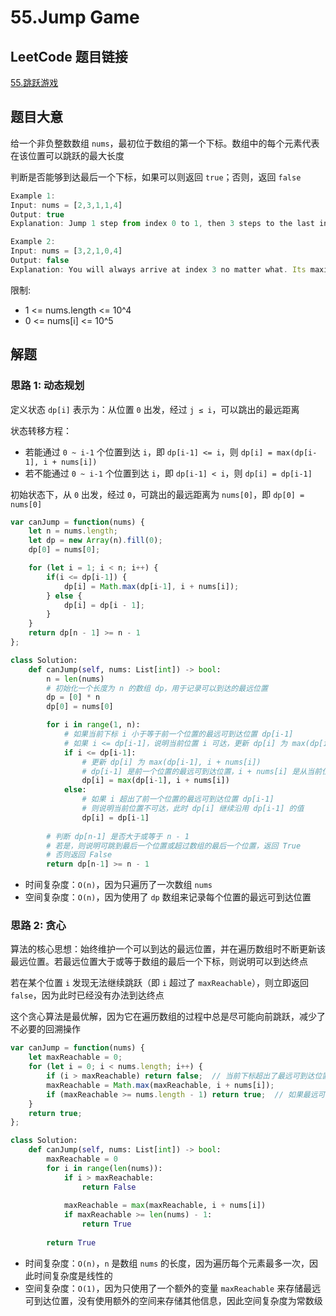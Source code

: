 # 55.Jump Game

## LeetCode 题目链接

[55.跳跃游戏](https://leetcode.cn/problems/jump-game/)

## 题目大意

给一个非负整数数组 `nums`，最初位于数组的第一个下标。数组中的每个元素代表在该位置可以跳跃的最大长度

判断是否能够到达最后一个下标，如果可以则返回 `true`；否则，返回 `false`

```js
Example 1:
Input: nums = [2,3,1,1,4]
Output: true
Explanation: Jump 1 step from index 0 to 1, then 3 steps to the last index.

Example 2:
Input: nums = [3,2,1,0,4]
Output: false
Explanation: You will always arrive at index 3 no matter what. Its maximum jump length is 0, which makes it impossible to reach the last index.
```

限制:
- 1 <= nums.length <= 10^4
- 0 <= nums[i] <= 10^5

## 解题

### 思路 1: 动态规划

定义状态 `dp[i]` 表示为：从位置 `0` 出发，经过 `j ≤ i`，可以跳出的最远距离

状态转移方程：
- 若能通过 `0 ~ i-1` 个位置到达 `i`，即 `dp[i-1] <= i`，则 `dp[i] = max(dp[i-1], i + nums[i])`
- 若不能通过 `0 ~ i-1` 个位置到达 `i`，即 `dp[i-1] < i`，则 `dp[i] = dp[i-1]`

初始状态下，从 `0` 出发，经过 `0`，可跳出的最远距离为 `nums[0]`，即 `dp[0] = nums[0]`

```js
var canJump = function(nums) {
    let n = nums.length;
    let dp = new Array(n).fill(0);
    dp[0] = nums[0];

    for (let i = 1; i < n; i++) {
        if(i <= dp[i-1]) {
            dp[i] = Math.max(dp[i-1], i + nums[i]);
        } else {
            dp[i] = dp[i - 1];
        }
    }
    return dp[n - 1] >= n - 1
};
```
```python
class Solution:
    def canJump(self, nums: List[int]) -> bool:
        n = len(nums)
        # 初始化一个长度为 n 的数组 dp，用于记录可以到达的最远位置
        dp = [0] * n
        dp[0] = nums[0]

        for i in range(1, n):
            # 如果当前下标 i 小于等于前一个位置的最远可到达位置 dp[i-1]
            # 如果 i <= dp[i-1]，说明当前位置 i 可达，更新 dp[i] 为 max(dp[i-1], i + nums[i])
            if i <= dp[i-1]:
                # 更新 dp[i] 为 max(dp[i-1], i + nums[i])
                # dp[i-1] 是前一个位置的最远可到达位置，i + nums[i] 是从当前位置 i 能跳到的最远位置
                dp[i] = max(dp[i-1], i + nums[i])
            else:
                # 如果 i 超出了前一个位置的最远可到达位置 dp[i-1]
                # 则说明当前位置不可达，此时 dp[i] 继续沿用 dp[i-1] 的值
                dp[i] = dp[i-1]
        
        # 判断 dp[n-1] 是否大于或等于 n - 1
        # 若是，则说明可跳到最后一个位置或超过数组的最后一个位置，返回 True
        # 否则返回 False
        return dp[n-1] >= n - 1
```

- 时间复杂度：`O(n)`，因为只遍历了一次数组 `nums`
- 空间复杂度：`O(n)`，因为使用了 `dp` 数组来记录每个位置的最远可到达位置

### 思路 2: 贪心

算法的核心思想：始终维护一个可以到达的最远位置，并在遍历数组时不断更新该最远位置。若最远位置大于或等于数组的最后一个下标，则说明可以到达终点

若在某个位置 `i` 发现无法继续跳跃（即 `i` 超过了 `maxReachable`），则立即返回 `false`，因为此时已经没有办法到达终点

这个贪心算法是最优解，因为它在遍历数组的过程中总是尽可能向前跳跃，减少了不必要的回溯操作

```js
var canJump = function(nums) {
    let maxReachable = 0;
    for (let i = 0; i < nums.length; i++) {
        if (i > maxReachable) return false;  // 当前下标超出了最远可到达位置
        maxReachable = Math.max(maxReachable, i + nums[i]);
        if (maxReachable >= nums.length - 1) return true;  // 如果最远可到达位置超过或等于最后一个下标
    }
    return true;
};
```
```python
class Solution:
    def canJump(self, nums: List[int]) -> bool:
        maxReachable = 0
        for i in range(len(nums)):
            if i > maxReachable:
                return False
            
            maxReachable = max(maxReachable, i + nums[i])
            if maxReachable >= len(nums) - 1:
                return True
            
        return True
```

- 时间复杂度：`O(n)`，`n` 是数组 `nums` 的长度，因为遍历每个元素最多一次，因此时间复杂度是线性的
- 空间复杂度：`O(1)`，因为只使用了一个额外的变量 `maxReachable` 来存储最远可到达位置，没有使用额外的空间来存储其他信息，因此空间复杂度为常数级